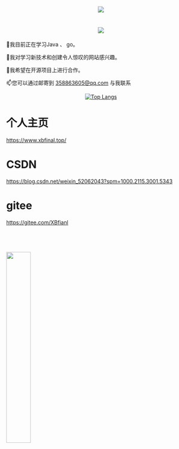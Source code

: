 <h1 align="center"> <a href="https://sunguoqi.com/"> <img src="https://readme-typing-svg.herokuapp.com/?lines=printf(%22Hello%2C%20World!%22);笑霸final祝您今天愉快!&center=true&size=27"> </a> </h1>

<h1 align="center"><img src="https://cdn.jsdelivr.net/gh/sun0225SUN/sun0225SUN/assets/images/coding.gif" /> </h1>

🔭我目前正在学习Java 、 go。

🌱我对学习新技术和创建令人惊叹的网站感兴趣。

👯我希望在开源项目上进行合作。

📫您可以通过邮寄到 358863605@qq.com 与我联系




<div align="center">
  
[![Top Langs](https://github-readme-stats.vercel.app/api/top-langs/?username=XBfinal)](https://github.com/XBfinal/github-readme-stats)
  
</div>







# 个人主页
https://www.xbfinal.top/
# CSDN
https://blog.csdn.net/weixin_52062043?spm=1000.2115.3001.5343

# gitee
https://gitee.com/XBfianl

<br>

<h1><img width="36%" src="https://cdn.jsdelivr.net/gh/sun0225SUN/sun0225SUN/assets/images/githubgif.gif" /></h1>



